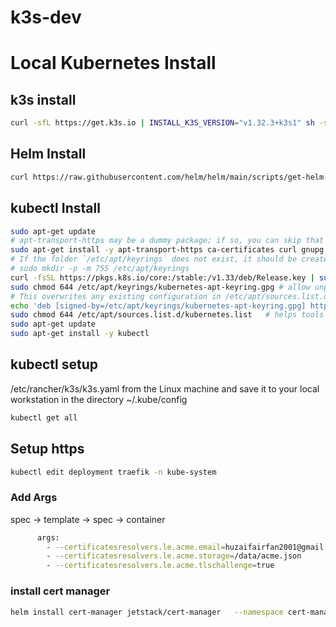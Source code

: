# k3s-dev


# Local Kubernetes Install

## k3s install

```sh
curl -sfL https://get.k3s.io | INSTALL_K3S_VERSION="v1.32.3+k3s1" sh -s - server --cluster-init
```

## Helm Install

```sh
curl https://raw.githubusercontent.com/helm/helm/main/scripts/get-helm-3 | bash
```



## kubectl Install

```sh
sudo apt-get update
# apt-transport-https may be a dummy package; if so, you can skip that package
sudo apt-get install -y apt-transport-https ca-certificates curl gnupg
# If the folder `/etc/apt/keyrings` does not exist, it should be created before the curl command, read the note below.
# sudo mkdir -p -m 755 /etc/apt/keyrings
curl -fsSL https://pkgs.k8s.io/core:/stable:/v1.33/deb/Release.key | sudo gpg --dearmor -o /etc/apt/keyrings/kubernetes-apt-keyring.gpg
sudo chmod 644 /etc/apt/keyrings/kubernetes-apt-keyring.gpg # allow unprivileged APT programs to read this keyring
# This overwrites any existing configuration in /etc/apt/sources.list.d/kubernetes.list
echo 'deb [signed-by=/etc/apt/keyrings/kubernetes-apt-keyring.gpg] https://pkgs.k8s.io/core:/stable:/v1.33/deb/ /' | sudo tee /etc/apt/sources.list.d/kubernetes.list
sudo chmod 644 /etc/apt/sources.list.d/kubernetes.list   # helps tools such as command-not-found to work correctly
sudo apt-get update
sudo apt-get install -y kubectl
```

## kubectl setup

/etc/rancher/k3s/k3s.yaml from the Linux machine and save it to your local workstation in the directory ~/.kube/config

```sh
kubectl get all
```

## Setup https

```sh
kubectl edit deployment traefik -n kube-system
```

### Add Args
spec -> template -> spec -> container

```sh
      args:
        - --certificatesresolvers.le.acme.email=huzaifairfan2001@gmail.com
        - --certificatesresolvers.le.acme.storage=/data/acme.json
        - --certificatesresolvers.le.acme.tlschallenge=true
```


### install cert manager

```sh
helm install cert-manager jetstack/cert-manager   --namespace cert-manager   --create-namespace   --version v1.13.1   --set installCRDs=true
```